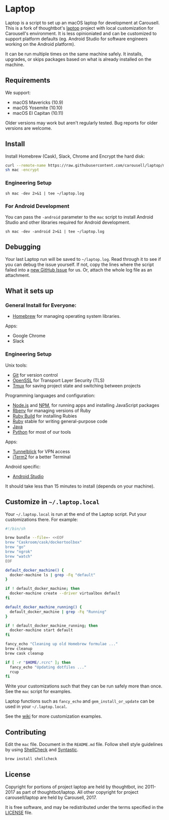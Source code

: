 Laptop
======

Laptop is a script to set up an macOS laptop for development at Carousell. This
is a fork of thoughtbot's [laptop](https://github.com/thoughtbot/laptop)
project with local customization for Carousell's environment. It is less
opinioniated and can be customized to support platform defaults (eg. Android
Studio for software engineers working on the Android platform).

It can be run multiple times on the same machine safely.  It installs,
upgrades, or skips packages based on what is already installed on the machine.

Requirements
------------

We support:

* macOS Mavericks (10.9)
* macOS Yosemite (10.10)
* macOS El Capitan (10.11)

Older versions may work but aren't regularly tested. Bug reports for older
versions are welcome.

Install
-------

Install Homebrew (Cask), Slack, Chrome and Encrypt the hard disk:

```sh
curl --remote-name https://raw.githubusercontent.com/carousell/laptop/master/mac
sh mac -encrypt
```

### Engineering Setup

```
sh mac -dev 2>&1 | tee ~/laptop.log
```

### For Android Development

You can pass the `-android` parameter to the `mac` script
to install Android Studio and other libraries required
for Android development.

```
sh mac -dev -android 2>&1 | tee ~/laptop.log
```

Debugging
---------

Your last Laptop run will be saved to `~/laptop.log`.
Read through it to see if you can debug the issue yourself.
If not, copy the lines where the script failed into a
[new GitHub Issue](https://github.com/carousell/laptop/issues/new) for us.
Or, attach the whole log file as an attachment.

What it sets up
---------------

### General Install for Everyone:

* [Homebrew] for managing operating system libraries.

[Homebrew]: http://brew.sh/

Apps:

* Google Chrome
* Slack


### Engineering Setup

Unix tools:

* [Git] for version control
* [OpenSSL] for Transport Layer Security (TLS)
* [Tmux] for saving project state and switching between projects

[Git]: https://git-scm.com/
[OpenSSL]: https://www.openssl.org/
[Tmux]: http://tmux.github.io/


Programming languages and configuration:

* [Node.js] and [NPM], for running apps and installing JavaScript packages
* [Rbenv] for managing versions of Ruby
* [Ruby Build] for installing Rubies
* [Ruby] stable for writing general-purpose code
* [Java]
* [Python] for most of our tools

[Node.js]: http://nodejs.org/
[NPM]: https://www.npmjs.org/
[Rbenv]: https://github.com/sstephenson/rbenv
[Ruby Build]: https://github.com/sstephenson/ruby-build
[Ruby]: https://www.ruby-lang.org/en/
[Java]: https://java.com/en/download/
[Python]: https://www.python.org/downloads/


Apps:
* [Tunnelblick] for VPN access
* [iTerm2] for a better Terminal

[Tunnelblick]: https://tunnelblick.net/
[iTerm2]: https://www.iterm2.com/


Android specific:

* [Android Studio]

[Android Studio]: https://developer.android.com/studio/index.html

It should take less than 15 minutes to install (depends on your machine).

Customize in `~/.laptop.local`
------------------------------

Your `~/.laptop.local` is run at the end of the Laptop script.
Put your customizations there.
For example:

```sh
#!/bin/sh

brew bundle --file=- <<EOF
brew "Caskroom/cask/dockertoolbox"
brew "go"
brew "ngrok"
brew "watch"
EOF

default_docker_machine() {
  docker-machine ls | grep -Fq "default"
}

if ! default_docker_machine; then
  docker-machine create --driver virtualbox default
fi

default_docker_machine_running() {
  default_docker_machine | grep -Fq "Running"
}

if ! default_docker_machine_running; then
  docker-machine start default
fi

fancy_echo "Cleaning up old Homebrew formulae ..."
brew cleanup
brew cask cleanup

if [ -r "$HOME/.rcrc" ]; then
  fancy_echo "Updating dotfiles ..."
  rcup
fi
```

Write your customizations such that they can be run safely more than once.
See the `mac` script for examples.

Laptop functions such as `fancy_echo` and
`gem_install_or_update`
can be used in your `~/.laptop.local`.

See the [wiki](https://github.com/thoughtbot/laptop/wiki)
for more customization examples.

Contributing
------------

Edit the `mac` file.
Document in the `README.md` file.
Follow shell style guidelines by using [ShellCheck] and [Syntastic].

```sh
brew install shellcheck
```

[ShellCheck]: http://www.shellcheck.net/about.html
[Syntastic]: https://github.com/scrooloose/syntastic

License
-------

Copyright for portions of project laptop are held by thoughtbot, inc 2011-2017
as part of thoughtbot/laptop. All other copyright for project carousell/laptop
are held by Carousell, 2017. 

It is free software, and may be redistributed under the terms
specified in the [LICENSE] file.

[LICENSE]: LICENSE

